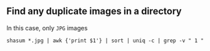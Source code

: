 ## Find any duplicate images in a directory

In this case, only `JPG` images

    shasum *.jpg | awk {'print $1'} | sort | uniq -c | grep -v " 1 "